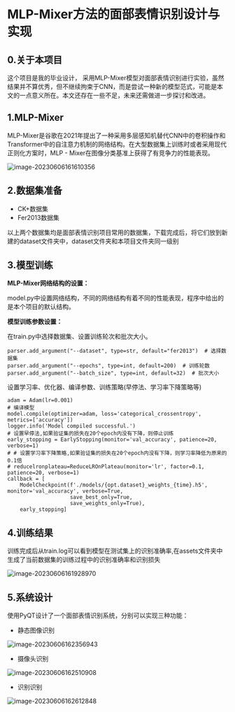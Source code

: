# MLP-Mixer方法的面部表情识别设计与实现

## 0.关于本项目

这个项目是我的毕业设计， 采用MLP-Mixer模型对面部表情识别进行实验，虽然结果并不算优秀，但不继续拘束于CNN，而是尝试一种新的模型范式，可能是本文的一点意义所在。本文还存在一些不足，未来还需做进一步探讨和改进。

## 1.MLP-Mixer

MLP-Mixer是谷歌在2021年提出了一种采用多层感知机替代CNN中的卷积操作和Transformer中的自注意力机制的网络结构。在大型数据集上训练时或者采用现代正则化方案时，MLP - Mixer在图像分类基准上获得了有竞争力的性能表现。

![image-20230606161610356](https://picgo-mly.obs.cn-north-4.myhuaweicloud.com/images/image-20230606161610356.png)

## 2.数据集准备

- CK+数据集
- Fer2013数据集

以上两个数据集均是面部表情识别项目常用的数据集，下载完成后，将它们放到新建的dataset文件夹中，dataset文件夹和本项目文件夹同一级别

## 3.模型训练

**MLP-Mixer网络结构的设置：**

model.py中设置网络结构，不同的网络结构有着不同的性能表现，程序中给出的是本个项目的默认结构。

**模型训练参数设置：**

在train.py中选择数据集、设置训练轮次和批次大小。

```
parser.add_argument("--dataset", type=str, default="fer2013")  # 选择数据集
parser.add_argument("--epochs", type=int, default=200)  # 训练轮数
parser.add_argument("--batch_size", type=int, default=32)  # 批次大小
```

设置学习率、优化器、编译参数、训练策略(早停法、学习率下降策略等)

```
adam = Adam(lr=0.001)
# 编译模型
model.compile(optimizer=adam, loss='categorical_crossentropy', metrics=['accuracy'])
logger.info('Model compiled successful.')
# 设置早停法,如果验证集的损失在20个epoch内没有下降，则停止训练
early_stopping = EarlyStopping(monitor='val_accuracy', patience=20, verbose=1)
# # 设置学习率下降策略,如果验证集的损失在20个epoch内没有下降，则学习率降低为原来的0.1倍
# reducelronplateau=ReduceLROnPlateau(monitor='lr', factor=0.1, patience=20, verbose=1)
callback = [
    ModelCheckpoint(f'./models/{opt.dataset}_weights_{time}.h5', monitor='val_accuracy', verbose=True,
                    save_best_only=True,
                    save_weights_only=True),
    early_stopping]
```

## 4.训练结果

训练完成后从train.log可以看到模型在测试集上的识别准确率,在assets文件夹中生成了当前数据集的训练过程中的识别准确率和识别损失

![image-20230606161928970](https://picgo-mly.obs.cn-north-4.myhuaweicloud.com/images/image-20230606161928970.png)

## 5.系统设计

使用PyQT设计了一个面部表情识别系统，分别可以实现三种功能：

- 静态图像识别

![image-20230606162356943](https://picgo-mly.obs.cn-north-4.myhuaweicloud.com/images/image-20230606162356943.png)

- 摄像头识别

![image-20230606162510908](https://picgo-mly.obs.cn-north-4.myhuaweicloud.com/images/image-20230606162510908.png)

- 识别识别

![image-20230606162612848](https://picgo-mly.obs.cn-north-4.myhuaweicloud.com/images/image-20230606162612848.png)
